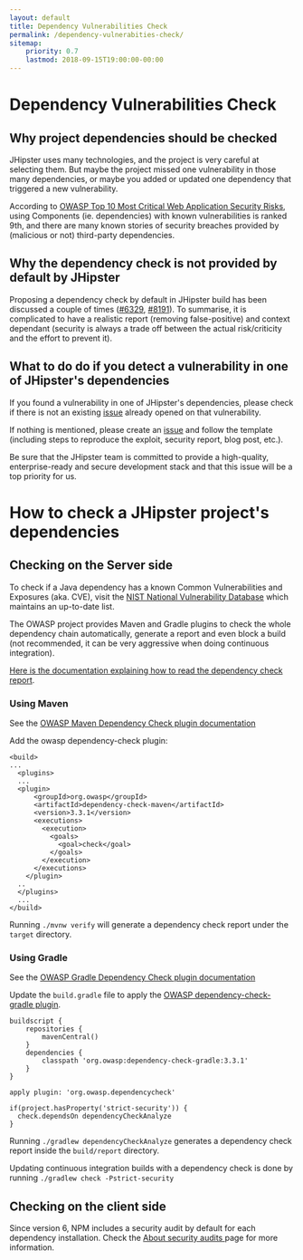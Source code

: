 ```yaml
---
layout: default
title: Dependency Vulnerabilities Check
permalink: /dependency-vulnerabities-check/
sitemap:
    priority: 0.7
    lastmod: 2018-09-15T19:00:00-00:00
---
```


# <i class="fa fa-check-circle-o"></i> Dependency Vulnerabilities Check

## Why project dependencies should be checked

JHipster uses many technologies, and the project is very careful at selecting them. But maybe the project missed one vulnerability in those many dependencies, or maybe you added or updated one dependency that triggered a new vulnerability.

According to [OWASP Top 10 Most Critical Web Application Security Risks](https://www.owasp.org/index.php/Category:OWASP_Top_Ten_Project), using Components (ie. dependencies) with known vulnerabilities is ranked 9th, and there are many known stories of security breaches provided by (malicious or not) third-party dependencies.

## Why the dependency check is not provided by default by JHipster

Proposing a dependency check by default in JHipster build has been discussed a couple of times ([#6329](https://github.com/jhipster/generator-jhipster/issues/6329), [#8191](https://github.com/jhipster/generator-jhipster/issues/8191)). To summarise, it is complicated to have a realistic report (removing false-positive) and context dependant (security is always a trade off between the actual risk/criticity and the effort to prevent it).

## What to do do if you detect a vulnerability in one of JHipster's dependencies

If you found a vulnerability in one of JHipster's dependencies, please check if there is not an existing  [issue](https://github.com/jhipster/generator-jhipster/issues) already opened on that vulnerability.

If nothing is mentioned, please create an [issue](https://github.com/jhipster/generator-jhipster/issues/new/choose) and follow the template (including steps to reproduce the exploit, security report, blog post, etc.).

Be sure that the JHipster team is committed to provide a high-quality, enterprise-ready and secure development stack and that this issue will be a top priority for us.

# How to check a JHipster project's dependencies

## Checking on the Server side

To check if a Java dependency has a known Common Vulnerabilities and Exposures (aka. CVE), visit the [NIST National Vulnerability Database](https://nvd.nist.gov/) which maintains an up-to-date list.

The OWASP project provides Maven and Gradle plugins to check the whole dependency chain automatically, generate a report and even block a build (not recommended, it can be very aggressive when doing continuous integration).

[Here is the documentation explaining how to read the dependency check report](https://jeremylong.github.io/DependencyCheck/general/thereport.html).

### Using Maven

See the [OWASP Maven Dependency Check plugin documentation](https://jeremylong.github.io/DependencyCheck/dependency-check-maven/index.html)

Add the owasp dependency-check plugin:
```
<build>
...
  <plugins>
  ...
  <plugin>
      <groupId>org.owasp</groupId>
      <artifactId>dependency-check-maven</artifactId>
      <version>3.3.1</version>
      <executions>
        <execution>
          <goals>
            <goal>check</goal>
          </goals>
        </execution>
      </executions>
    </plugin>
  ..
  </plugins>
  ...
</build>
```
Running `./mvnw verify` will generate a dependency check report under the `target` directory.

### Using Gradle
See the [OWASP Gradle Dependency Check plugin documentation](https://jeremylong.github.io/DependencyCheck/dependency-check-gradle/index.html)

Update the `build.gradle` file to apply the [OWASP dependency-check-gradle plugin](https://plugins.gradle.org/plugin/org.owasp.dependencycheck).

```
buildscript {
    repositories {
        mavenCentral()
    }
    dependencies {
        classpath 'org.owasp:dependency-check-gradle:3.3.1'
    }
}

apply plugin: 'org.owasp.dependencycheck'

if(project.hasProperty('strict-security')) {
  check.dependsOn dependencyCheckAnalyze
}
```

Running `./gradlew dependencyCheckAnalyze` generates a dependency check report inside the `build/report` directory.

Updating continuous integration builds with a dependency check is done by running `./gradlew check -Pstrict-security`

## Checking on the client side

Since version 6, NPM includes a security audit by default for each dependency installation. Check the [About security audits
](https://docs.npmjs.com/getting-started/running-a-security-audit) page for more information.
